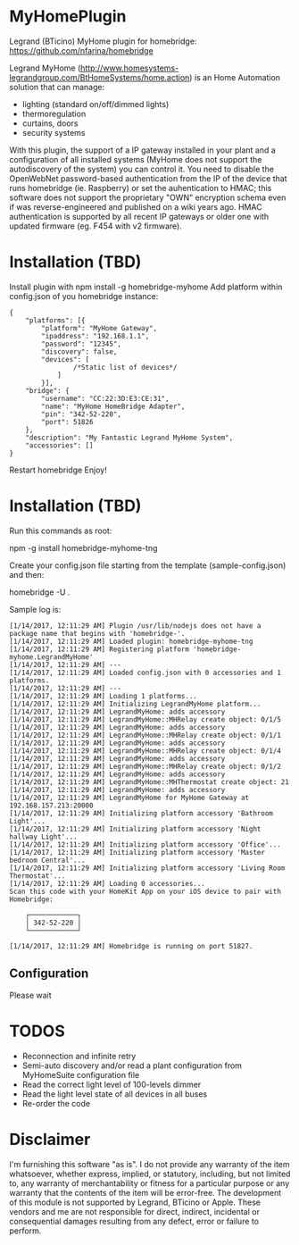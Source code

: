 # MyHomePlugin
Legrand (BTicino) MyHome plugin for homebridge: https://github.com/nfarina/homebridge

Legrand MyHome (http://www.homesystems-legrandgroup.com/BtHomeSystems/home.action) is an Home Automation solution that can manage:
- lighting (standard on/off/dimmed lights)
- thermoregulation 
- curtains, doors
- security systems

With this plugin, the support of a IP gateway installed in your plant and a configuration of all installed 
systems (MyHome does not support the autodiscovery of the system) you can control it. You need to disable the OpenWebNet password-based
authentication from the IP of the device that runs homebridge (ie. Raspberry) or set the auhentication to HMAC; this software does not 
support the proprietary "OWN" encryption schema even if was reverse-engineered and published on a wiki years ago. HMAC authentication is
supported by all recent IP gateways or older one with updated firmware (eg. F454 with v2 firmware).

# Installation (TBD)
Install plugin with npm install -g homebridge-myhome
Add platform within config.json of you homebridge instance:

    {
        "platforms": [{
            "platform": "MyHome Gateway",
            "ipaddress": "192.168.1.1",
            "password": "12345",
            "discovery": false,
            "devices": [
                    /*Static list of devices*/
                ]
            }], 
        "bridge": {
            "username": "CC:22:3D:E3:CE:31", 
            "name": "MyHome HomeBridge Adapter", 
            "pin": "342-52-220", 
            "port": 51826
        }, 
        "description": "My Fantastic Legrand MyHome System", 
        "accessories": []
    }

Restart homebridge
Enjoy!

# Installation (TBD)

Run this commands as root:

   npm -g install homebridge-myhome-tng
   
Create your config.json file starting from the template (sample-config.json) and then:

   homebridge -U .

Sample log is:

    [1/14/2017, 12:11:29 AM] Plugin /usr/lib/nodejs does not have a package name that begins with 'homebridge-'.
    [1/14/2017, 12:11:29 AM] Loaded plugin: homebridge-myhome-tng
    [1/14/2017, 12:11:29 AM] Registering platform 'homebridge-myhome.LegrandMyHome'
    [1/14/2017, 12:11:29 AM] ---
    [1/14/2017, 12:11:29 AM] Loaded config.json with 0 accessories and 1 platforms.
    [1/14/2017, 12:11:29 AM] ---
    [1/14/2017, 12:11:29 AM] Loading 1 platforms...
    [1/14/2017, 12:11:29 AM] Initializing LegrandMyHome platform...
    [1/14/2017, 12:11:29 AM] LegrandMyHome: adds accessory
    [1/14/2017, 12:11:29 AM] LegrandMyHome::MHRelay create object: 0/1/5
    [1/14/2017, 12:11:29 AM] LegrandMyHome: adds accessory
    [1/14/2017, 12:11:29 AM] LegrandMyHome::MHRelay create object: 0/1/1
    [1/14/2017, 12:11:29 AM] LegrandMyHome: adds accessory
    [1/14/2017, 12:11:29 AM] LegrandMyHome::MHRelay create object: 0/1/4
    [1/14/2017, 12:11:29 AM] LegrandMyHome: adds accessory
    [1/14/2017, 12:11:29 AM] LegrandMyHome::MHRelay create object: 0/1/2
    [1/14/2017, 12:11:29 AM] LegrandMyHome: adds accessory
    [1/14/2017, 12:11:29 AM] LegrandMyHome::MHThermostat create object: 21
    [1/14/2017, 12:11:29 AM] LegrandMyHome: adds accessory
    [1/14/2017, 12:11:29 AM] LegrandMyHome for MyHome Gateway at 192.168.157.213:20000
    [1/14/2017, 12:11:29 AM] Initializing platform accessory 'Bathroom Light'...
    [1/14/2017, 12:11:29 AM] Initializing platform accessory 'Night hallway Light'...
    [1/14/2017, 12:11:29 AM] Initializing platform accessory 'Office'...
    [1/14/2017, 12:11:29 AM] Initializing platform accessory 'Master bedroom Central'...
    [1/14/2017, 12:11:29 AM] Initializing platform accessory 'Living Room Thermostat'...
    [1/14/2017, 12:11:29 AM] Loading 0 accessories...
    Scan this code with your HomeKit App on your iOS device to pair with Homebridge:

        ┌────────────┐
        │ 342-52-220 │
        └────────────┘

    [1/14/2017, 12:11:29 AM] Homebridge is running on port 51827.


## Configuration

Please wait 

# TODOS

- Reconnection and infinite retry
- Semi-auto discovery and/or read a plant configuration from MyHomeSuite configuration file
- Read the correct light level of 100-levels dimmer
- Read the light level state of all devices in all buses
- Re-order the code

# Disclaimer

I'm furnishing this software "as is". I do not provide any warranty of the item whatsoever, whether express, implied, or statutory, including, but not limited to, any warranty of merchantability or fitness for a particular purpose or any warranty that the contents of the item will be error-free.
The development of this module is not supported by Legrand, BTicino or Apple. These vendors and me are not responsible for direct, indirect, incidental or consequential damages resulting from any defect, error or failure to perform.  
